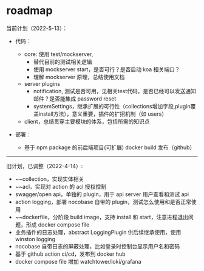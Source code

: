 # roadmap

当前计划（2022-5-13）：

- 代码：
  - core: 使用 test/mockserver, 
    - 替代目前的测试相关逻辑
    - 使用 mockserver start，是否可行？是否启动 koa 相关端口？
    - 理解 mockserver 原理，总结使用文档
  - server plugins
    - notification, 测试是否可用，见相关test代码，是否已经可以发送通知邮件？是否能集成 password reset
    - systemSettings，继承扩展的可行性（collections增加字段,plugin覆盖install方法），意义重要，插件的扩招机制（如 users）
  - client，总结贯穿主要模块的体系，包括所需的知识点

- 部署：
  - 基于 npm package 的前后端项目(可扩展) docker build 发布（github）


---

旧计划，已调整（2022-4-14）:

- ~~collection，实现实体相关
- ~~acl，实现对 action 的 acl 授权控制
- swagger/open api，单独的 plugin，用于 api server 用户查看和测试 api
- action logging，部署 nocobase 自带的 plugin，测试怎么使用和是否正常使用
- ~~dockerfile，分阶段 build image，支持 install 和 start，注意进程退出问题，形成 docker compose file
- 业务插件的日志处理，abstract LoggingPlugin 供后续继承使用，使用 winston logging
- nocobase 自带日志的屏蔽处理，比如登录时控制台显示用户名和密码
- 基于 github action ci/cd，发布到 docker hub
- docker compose file 增加 watchtower/loki/grafana

